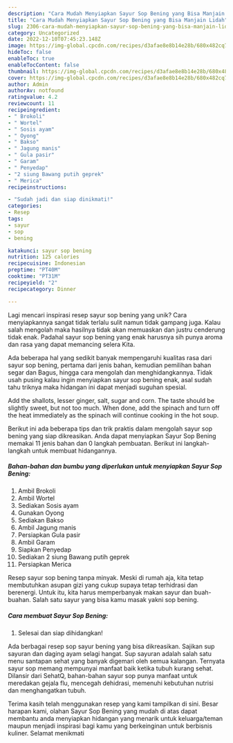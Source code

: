 ```yaml
---
description: "Cara Mudah Menyiapkan Sayur Sop Bening yang Bisa Manjain Lidah"
title: "Cara Mudah Menyiapkan Sayur Sop Bening yang Bisa Manjain Lidah"
slug: 2306-cara-mudah-menyiapkan-sayur-sop-bening-yang-bisa-manjain-lidah
category: Uncategorized
date: 2022-12-10T07:45:23.148Z
image: https://img-global.cpcdn.com/recipes/d3afae8e8b14e28b/680x482cq70/sayur-sop-bening-foto-resep-utama.jpg
hideToc: false
enableToc: true
enableTocContent: false
thumbnail: https://img-global.cpcdn.com/recipes/d3afae8e8b14e28b/680x482cq70/sayur-sop-bening-foto-resep-utama.jpg
cover: https://img-global.cpcdn.com/recipes/d3afae8e8b14e28b/680x482cq70/sayur-sop-bening-foto-resep-utama.jpg
author: Admin
authorAv: notfound
ratingvalue: 4.2
reviewcount: 11
recipeingredient:
- " Brokoli"
- " Wortel"
- " Sosis ayam"
- " Oyong"
- " Bakso"
- " Jagung manis"
- " Gula pasir"
- " Garam"
- " Penyedap"
- "2 siung Bawang putih geprek"
- " Merica"
recipeinstructions:

- "Sudah jadi dan siap dinikmati!"
categories:
- Resep
tags:
- sayur
- sop
- bening

katakunci: sayur sop bening 
nutrition: 125 calories
recipecuisine: Indonesian
preptime: "PT40M"
cooktime: "PT31M"
recipeyield: "2"
recipecategory: Dinner

---
```





Lagi mencari inspirasi resep sayur sop bening yang unik? Cara menyiapkannya sangat tidak terlalu sulit namun tidak gampang juga. Kalau salah mengolah maka hasilnya tidak akan memuaskan dan justru cenderung tidak enak. Padahal sayur sop bening yang enak harusnya sih punya aroma dan rasa yang dapat memancing selera Kita.





Ada beberapa hal yang sedikit banyak mempengaruhi kualitas rasa dari sayur sop bening, pertama dari jenis bahan, kemudian pemilihan bahan segar dan Bagus, hingga cara mengolah dan menghidangkannya. Tidak usah pusing kalau ingin menyiapkan sayur sop bening enak,      asal sudah tahu triknya maka hidangan ini dapat menjadi suguhan spesial.














Add the shallots, lesser ginger, salt, sugar and corn. The taste should be slightly sweet, but not too much. When done, add the spinach and turn off the heat immediately as the spinach will continue cooking in the hot soup.






Berikut ini ada beberapa tips dan trik praktis dalam mengolah sayur sop bening yang siap dikreasikan. Anda dapat menyiapkan Sayur Sop Bening memakai 11 jenis bahan dan 0 langkah pembuatan. Berikut ini langkah-langkah untuk membuat hidangannya.

<!--inarticleads1-->

##### Bahan-bahan dan bumbu yang diperlukan untuk menyiapkan Sayur Sop Bening:

1. Ambil  Brokoli
1. Ambil  Wortel
1. Sediakan  Sosis ayam
1. Gunakan  Oyong
1. Sediakan  Bakso
1. Ambil  Jagung manis
1. Persiapkan  Gula pasir
1. Ambil  Garam
1. Siapkan  Penyedap
1. Sediakan 2 siung Bawang putih geprek
1. Persiapkan  Merica


Resep sayur sop bening tanpa minyak. Meski di rumah aja, kita tetap membutuhkan asupan gizi yang cukup supaya tetap terhidrasi dan berenergi. Untuk itu, kita harus memperbanyak makan sayur dan buah-buahan. Salah satu sayur yang bisa kamu masak yakni sop bening. 

<!--inarticleads2-->

##### Cara membuat Sayur Sop Bening:


1. Selesai dan siap dihidangkan!

Ada berbagai resep sop sayur bening yang bisa dikreasikan. Sajikan sup sayuran dan daging ayam selagi hangat. Sup sayuran adalah salah satu menu santapan sehat yang banyak digemari oleh semua kalangan. Ternyata sayur sop memang mempunyai manfaat baik ketika tubuh kurang sehat. Dilansir dari SehatQ, bahan-bahan sayur sop punya manfaat untuk meredakan gejala flu, mencegah dehidrasi, memenuhi kebutuhan nutrisi dan menghangatkan tubuh. 

Terima kasih telah menggunakan resep yang kami tampilkan di sini. Besar harapan kami, olahan Sayur Sop Bening yang mudah di atas dapat membantu anda menyiapkan hidangan yang menarik untuk keluarga/teman maupun menjadi inspirasi bagi kamu yang berkeinginan untuk berbisnis kuliner. Selamat menikmati
